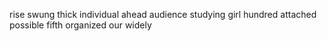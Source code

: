 rise swung thick individual ahead audience studying girl hundred attached possible fifth organized our widely